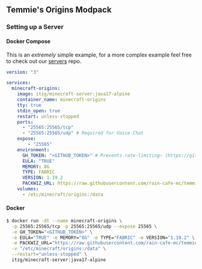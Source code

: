 ## Temmie's Origins Modpack

### Setting up a Server

#### Docker Compose

This is an _extremely_ simple example, for a more complex example feel free to check out our [servers](https://github.com/rain-cafe-mc/servers) repo.

```yml
version: "3"

services:
  minecraft-origins:
    image: itzg/minecraft-server:java17-alpine
    container_name: minecraft-origins
    tty: true
    stdin_open: true
    restart: unless-stopped
    ports:
      - "25565:25565/tcp"
      - "25565:25565/udp" # Required for Voice Chat
    expose:
        - "25565"
    environment:
      GH_TOKEN: "<GITHUB_TOKEN>" # Prevents rate-limiting~ (https://github.com/settings/tokens)
      EULA: "TRUE"
      MEMORY: 8G
      TYPE: FABRIC
      VERSION: 1.19.2
      PACKWIZ_URL: https://raw.githubusercontent.com/rain-cafe-mc/temmies-origins-modpack/<version>/pack.toml
    volumes:
      - /etc/minecraft/origins:/data
```

#### Docker

```sh
$ docker run -dt --name minecraft-origins \
  -p 25565:25565/tcp -p 25565:25565/udp --expose 25565 \
  -e GH_TOKEN="<GITHUB_TOKEN>" \
  -e EULA="TRUE" -e MEMORY="8G" -e TYPE="FABRIC" -e VERSION="1.19.2" \
  -e PACKWIZ_URL="https://raw.githubusercontent.com/rain-cafe-mc/temmies-origins-modpack/<version>/pack.toml" \
  -v "/etc/minecraft/origins:/data" \
  --restart="unless-stopped" \
  itzg/minecraft-server:java17-alpine
```

